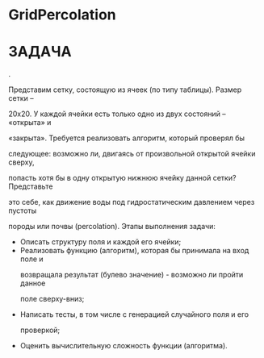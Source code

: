 # GridPercolation
<h1> ЗАДАЧА </h1>.


Представим сетку, состоящую из ячеек (по типу таблицы). Размер сетки –

20х20. У каждой ячейки есть только одно из двух состояний – «открыта» и

«закрыта». Требуется реализовать алгоритм, который проверял бы

следующее: возможно ли, двигаясь от произвольной открытой ячейки сверху,

попасть хотя бы в одну открытую нижнюю ячейку данной сетки? Представьте

это себе, как движение воды под гидростатическим давлением через пустоты

породы или почвы (percolation). Этапы выполнения задачи:

<ul>
<li> Описать структуру поля и каждой его ячейки; </li>

<li>Реализовать функцию (алгоритм), которая бы принимала на вход поле и

возвращала результат (булево значение) - возможно ли пройти данное

поле сверху-вниз; </li>

<li> Написать тесты, в том числе с генерацией случайного поля и его

проверкой; </li>

<li>Оценить вычислительную сложность функции (алгоритма). </li>
</ul>
